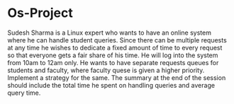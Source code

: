 # Os-Project
Sudesh Sharma is a Linux expert who wants to have an online system where he can handle student queries. Since there can be multiple requests at any time he wishes to dedicate a fixed amount of time to every request so that everyone gets a fair share of his time. He will log into the system from 10am to 12am only.  He wants to have separate requests queues for students and faculty, where faculty quese is given a higher priority. Implement a strategy for the same. The summary at the end of the session should include the total time he spent on handling queries and average query time.
